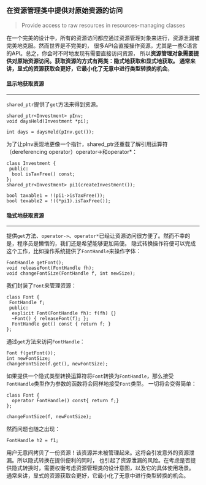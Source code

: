 ## `在资源管理类中提供对原始资源的访问` 

> Provide access to raw resources in resources-managing classes

在一个完美的设计中，所有的资源访问都应通过资源管理对象来进行，资源泄漏被完美地克服。然而世界是不完美的， 很多API会直接操作资源，尤其是一些C语言的API。总之，你会时不时地发现有需要直接访问资源， 所以**资源管理对象需要提供对原始资源访问。获取资源的方式有两类：隐式地获取和显式地获取。 通常来讲，显式的资源获取会更好，它最小化了无意中进行类型转换的机会**。

#### **显示地获取资源**
-----------------------
`shared_ptr`提供了`get`方法来得到资源。
```
shared_ptr<Investment> pInv;
void daysHeld(Investment *pi);

int days = daysHeld(pInv.get());
```

为了让pInv表现地更像一个指针，shared_ptr还重载了解引用运算符（dereferencing operator）operator->和operator*：
```
class Investment {
 public:  
  bool isTaxFree() const;
};
shared_ptr<Investment> pi1(createInvestment());

bool taxable1 = !(pi1->isTaxFree());
bool texable2 = !((*pi1).isTaxFree());
```

#### **隐式地获取资源**
-----------------------
提供`get`方法、`operator->`、`operator*`已经让资源访问很方便了。然而不幸的是，程序员是懒惰的，我们还是希望能够更加简便。 隐式转换操作符便可以完成这个工作，比如操作系统提供了`FontHandle`来操作字体：
```
FontHandle getFont();
void releaseFont(FontHandle fh);
void changeFontSize(FontHandle f, int newSize);
```

我们封装了`Font`来管理资源：
```
class Font {
 FontHandle f;
 public:
  explicit Font(FontHandle fh): f(fh) {}
  ~Font() { releaseFont(f); };
  FontHandle get() const { return f; }
};
```

通过`get`方法来访问`FontHandle`：
```
Font f(getFont());
int newFontSize;
changeFontSize(f.get(), newFontSize);
```

如果提供一个隐式类型转换运算符将`Font`转换为`FontHandle`，那么接受`FontHandle`类型作为参数的函数将会同样地接受`Font`类型。 一切将会变得简单：
```
class Font {
  operator FontHandle() const{ return f;}
};

changeFontSize(f, newFontSize);
```

然而问题也随之出现：
```
FontHandle h2 = f1;
```

用户无意间拷贝了一份资源！该资源并未被管理起来。这将会引发意外的资源泄漏。所以隐式转换在提供便利的同时， 也引起了资源泄漏的风险。在考虑是否提供隐式转换时，需要权衡考虑资源管理类的设计意图，以及它的具体使用场景。 通常来讲，显式的资源获取会更好，它最小化了无意中进行类型转换的机会。